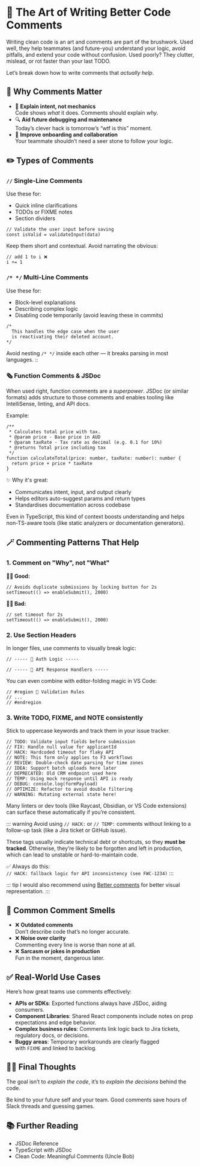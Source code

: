 # 📝 The Art of Writing Better Code Comments

Writing clean code is an art and comments are part of the brushwork. Used well, they help teammates (and future-you) understand your logic, avoid pitfalls, and extend your code without confusion. Used poorly? They clutter, mislead, or rot faster than your last TODO.

Let’s break down how to write comments that _actually help_.

## 🌟 Why Comments Matter

- 🧐 **Explain intent, not mechanics**  
    Code shows _what_ it does. Comments should explain _why_.
- 🔍 **Aid future debugging and maintenance**  
    Today’s clever hack is tomorrow’s “wtf is this” moment.
- 👯 **Improve onboarding and collaboration**  
    Your teammate shouldn’t need a seer stone to follow your logic.

## ✏️ Types of Comments

### `//` Single-Line Comments

Use these for:

- Quick inline clarifications
- TODOs or FIXME notes
- Section dividers

```
// Validate the user input before saving
const isValid = validateInput(data)
```

Keep them short and contextual. Avoid narrating the obvious:

```
// add 1 to i ❌
i += 1
```


### `/* */` Multi-Line Comments

Use these for:

- Block-level explanations
- Describing complex logic
- Disabling code temporarily (avoid leaving these in commits)

```
/*
  This handles the edge case when the user
  is reactivating their deleted account.
*/
```

Avoid nesting `/* */` inside each other — it breaks parsing in most languages. ::

### 🗞️ Function Comments & JSDoc

When used right, function comments are a _superpower_. JSDoc (or similar formats) adds structure to those comments and enables tooling like IntelliSense, linting, and API docs.

Example:

```
/**
 * Calculates total price with tax.
 * @param price - Base price in AUD
 * @param taxRate - Tax rate as decimal (e.g. 0.1 for 10%)
 * @returns Total price including tax
 */
function calculateTotal(price: number, taxRate: number): number {
  return price + price * taxRate
}
```

✨ Why it's great:

- Communicates intent, input, and output clearly
- Helps editors auto-suggest params and return types
- Standardises documentation across codebase

Even in TypeScript, this kind of context boosts understanding and helps non-TS-aware tools (like static analyzers or documentation generators).

## 🪄 Commenting Patterns That Help

### 1. Comment on "Why", not "What"

**👍🏻 Good:**

```
// Avoids duplicate submissions by locking button for 2s
setTimeout(() => enableSubmit(), 2000)
```

**👎🏻 Bad:**

```
// set timeout for 2s
setTimeout(() => enableSubmit(), 2000)
```


### 2. Use Section Headers

In longer files, use comments to visually break logic:

```
// ----- 🔐 Auth Logic -----

// ----- 📡 API Response Handlers -----
```

You can even combine with editor-folding magic in VS Code:

```
// #region 🧐 Validation Rules
// ...
// #endregion
```


### 3. Write TODO, FIXME, and NOTE consistently

Stick to uppercase keywords and track them in your issue tracker.

```
// TODO: Validate input fields before submission
// FIX: Handle null value for applicantId
// HACK: Hardcoded timeout for flaky API
// NOTE: This form only applies to F3 workflows
// REVIEW: Double-check date parsing for time zones
// IDEA: Support batch uploads here later
// DEPRECATED: Old CRM endpoint used here
// TEMP: Using mock response until API is ready
// DEBUG: console.log(formPayload)
// OPTIMIZE: Refactor to avoid double filtering
// WARNING: Mutating external state here!
```

Many linters or dev tools (like Raycast, Obsidian, or VS Code extensions) can surface these automatically if you’re consistent.

::: warning
Avoid using `// HACK:` or `// TEMP:` comments without linking to a follow-up task (like a Jira ticket or GitHub issue).

These tags usually indicate technical debt or shortcuts, so they **must be tracked**. Otherwise, they’re likely to be forgotten and left in production, which can lead to unstable or hard-to-maintain code.

✅ Always do this:  
`// HACK: fallback logic for API inconsistency (see FWC-1234)`
:::

::: tip
I would also recommend using [Better comments](https://marketplace.visualstudio.com/items?itemName=aaron-bond.better-comments) for better visual representation. 
:::

## 🙎 Common Comment Smells

- ❌ **Outdated comments**  
    Don’t describe code that’s no longer accurate.
- ❌ **Noise over clarity**  
    Commenting every line is worse than none at all.
- ❌ **Sarcasm or jokes in production**  
    Fun in the moment, dangerous later.

## ✅ Real-World Use Cases

Here’s how great teams use comments effectively:

- **APIs or SDKs**: Exported functions always have JSDoc, aiding consumers.
- **Component Libraries**: Shared React components include notes on prop expectations and edge behavior.
- **Complex business rules**: Comments link logic back to Jira tickets, regulatory docs, or decisions.
- **Buggy areas**: Temporary workarounds are clearly flagged with `FIXME` and linked to backlog.

## 🧙🏻 Final Thoughts


The goal isn’t to _explain the code_, it’s to _explain the decisions_ behind the code.

Be kind to your future self and your team. Good comments save hours of Slack threads and guessing games.

## 📚 Further Reading

- JSDoc Reference
- TypeScript with JSDoc
- Clean Code: Meaningful Comments (Uncle Bob)
